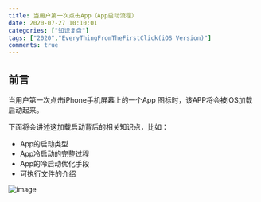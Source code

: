 ```yaml
---
title: 当用户第一次点击App（App启动流程）
date: 2020-07-27 10:10:01
categories: ["知识复盘"]
tags: ["2020","EveryThingFromTheFirstClick(iOS Version)"]
comments: true
---
```


## 前言

当用户第一次点击iPhone手机屏幕上的一个App 图标时，该APP将会被iOS加载启动起来。

下面将会讲述这加载启动背后的相关知识点，比如：

- App的启动类型
- App冷启动的完整过程
- App的冷启动优化手段
- 可执行文件的介绍

![image](readme/iOS-App-Launch.svg)




